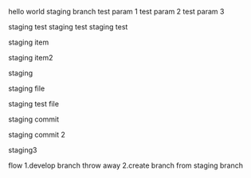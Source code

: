 hello world
staging branch
test param 1
test param 2
test param 3

staging test
staging test
staging test

staging item

staging item2

staging

staging file

staging test file

staging commit

staging commit 2

staging3

flow
1.develop branch throw away
2.create branch from staging branch
